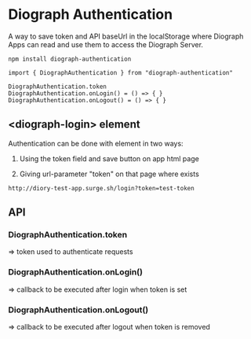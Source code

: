 # Diograph Authentication

A way to save token and API baseUrl in the localStorage where Diograph Apps can read and use them to access the Diograph Server.

```
npm install diograph-authentication

import { DiographAuthentication } from "diograph-authentication"

DiographAuthentication.token
DiographAuthentication.onLogin() = () => { }
DiographAuthentication.onLogout() = () => { }
```

## \<diograph-login> element

Authentication can be done with <diograph-login> element in two ways:

1) Using the token field and save button on app html page

2) Giving url-parameter "token" on that page where <diograph-login> exists
```
http://diory-test-app.surge.sh/login?token=test-token
```

## API

### DiographAuthentication.token
=> token used to authenticate requests

### DiographAuthentication.onLogin()
=> callback to be executed after login when token is set

### DiographAuthentication.onLogout()
=> callback to be executed after logout when token is removed
